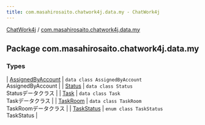 ```yaml
---
title: com.masahirosaito.chatwork4j.data.my - ChatWork4j
---
```


[ChatWork4j](../index.md) / [com.masahirosaito.chatwork4j.data.my](.)

## Package com.masahirosaito.chatwork4j.data.my

### Types

| [AssignedByAccount](-assigned-by-account/index.md) | `data class AssignedByAccount`<br>AssignedByAccount |
| [Status](-status/index.md) | `data class Status`<br>Statusデータクラス |
| [Task](-task/index.md) | `data class Task`<br>Taskデータクラス |
| [TaskRoom](-task-room/index.md) | `data class TaskRoom`<br>TaskRoomデータクラス |
| [TaskStatus](-task-status/index.md) | `enum class TaskStatus`<br>TaskStatus |

